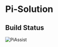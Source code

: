 # Pi-Solution

## Build Status

![PiAssist](https://github.com/khanasif1/Pi-Solution/actions/workflows/dotnet.yml/badge.svg)